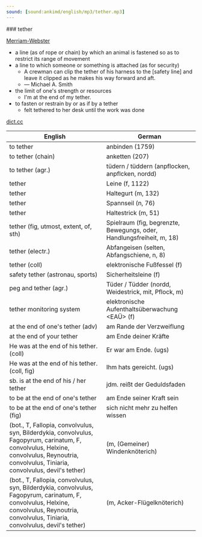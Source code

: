 ```yaml
---
sound: [sound:ankimd/english/mp3/tether.mp3]
---
```


\### tether

[Merriam-Webster](https://www.merriam-webster.com/dictionary/tether)

- a line (as of rope or chain) by which an animal is fastened so as to restrict its range of movement
- a line to which someone or something is attached (as for security)
    - A crewman can clip the tether of his harness to the [safety line] and leave it clipped as he makes his way forward and aft.
    - — Michael A. Smith
- the limit of one's strength or resources
    - I'm at the end of my tether.
- to fasten or restrain by or as if by a tether
    - felt tethered to her desk until the work was done

[dict.cc](https://www.dict.cc/tether)

| English        | German       |
| -------------- | ------------ |
| to tether | anbinden (1759) |
| to tether (chain) | anketten (207) |
| to tether (agr.) | tüdern / tüddern (anpflocken, anpflcken, nordd) |
| tether | Leine (f, 1122) |
| tether | Haltegurt (m, 132) |
| tether | Spannseil (n, 76) |
| tether | Haltestrick (m, 51) |
| tether (fig, utmost, extent, of, sth) | Spielraum (fig, begrenzte, Bewegungs, oder, Handlungsfreiheit, m, 18) |
| tether (electr.) | Abfangeisen (selten, Abfangschiene, n, 8) |
| tether (coll) | elektronische Fußfessel (f) |
| safety tether (astronau, sports) | Sicherheitsleine (f) |
| peg and tether (agr.) | Tüder / Tüdder (nordd, Weidestrick, mit, Pflock, m) |
| tether monitoring system | elektronische Aufenthaltsüberwachung <EAÜ> (f) |
| at the end of one's tether (adv) | am Rande der Verzweiflung |
| at the end of your tether | am Ende deiner Kräfte |
| He was at the end of his tether. (coll) | Er war am Ende. (ugs) |
| He was at the end of his tether. (coll, fig) | Ihm hats gereicht. (ugs) |
| sb. is at the end of his / her tether | jdm. reißt der Geduldsfaden |
| to be at the end of one's tether | am Ende seiner Kraft sein |
| to be at the end of one's tether (fig) | sich nicht mehr zu helfen wissen |
|  (bot., T, Fallopia, convolvulus, syn, Bilderdykia, convolvulus, Fagopyrum, carinatum, F, convolvulus, Helxine, convolvulus, Reynoutria, convolvulus, Tiniaria, convolvulus, devil's tether) |  (m, (Gemeiner) Windenknöterich) |
|  (bot., T, Fallopia, convolvulus, syn, Bilderdykia, convolvulus, Fagopyrum, carinatum, F, convolvulus, Helxine, convolvulus, Reynoutria, convolvulus, Tiniaria, convolvulus, devil's tether) |  (m, Acker-Flügelknöterich) |
